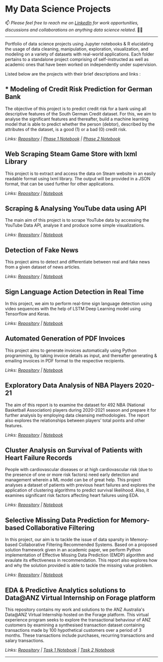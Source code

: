 # My Data Science Projects

📫 *Please feel free to reach me on [LinkedIn](https://www.linkedin.com/in/detapojoy) for work opportunities, discussions and collaborations on anything data science related.* 🙌🏽
***
Portfolio of data science projects using Jupyter notebooks &amp; R elucidating the usage of data cleaning, manipulation, exploration, visualization, and modeling on a variety of datasets with real-world applications. Each folder pertains to a standalone project comprising of self-instructed as well as academic ones that have been worked on independently under supervision.

Listed below are the projects with their brief descriptions and links :

## * Modeling of Credit Risk Prediction for German Bank
The objective of this project is to predict credit risk for a bank using all descriptive features of the South German Credit dataset. For this, we aim to analyse the significant features and thereafter, build a machine learning model that is able to predict whether the person (debtor), described by the attributes of the dataset, is a good (1) or a bad (0) credit risk.

*Links: [Repository](https://github.com/tapojoyde/Credit-Risk-Predict) | [Phase 1 Notebook](https://nbviewer.org/github/tapojoyde/Credit-Risk-Predict/blob/main/Phase1_EDA.ipynb) | [Phase 2 Notebook](https://nbviewer.org/github/tapojoyde/Credit-Risk-Predict/blob/main/Phase2_Model.ipynb)*

## Web Scraping Steam Game Store with lxml Library
This project is to extract and access the data on Steam website in an easily readable format using lxml library. The output will be provided in a JSON format, that can be used further for other applications.

*Links: [Repository](https://github.com/tapojoyde/Steam_Scrape) | [Notebook](https://nbviewer.org/github/tapojoyde/Steam_Scrape/blob/main/steam-scrape.ipynb)*

## Scraping & Analysing YouTube data using API
The main aim of this project is to scrape YouTube data by accessing the YouTube Data API, analyse it and produce some simple visualizations.

*Links: [Repository](https://github.com/tapojoyde/YouTube-Analysis) | [Notebook](https://nbviewer.org/github/tapojoyde/YouTube-Analysis/blob/main/YT_analysis.ipynb)*

## Detection of Fake News
This project aims to detect and differentiate between real and fake news from a given dataset of news articles.

*Links: [Repository](https://github.com/tapojoyde/Fake-News-Detection) | [Notebook](https://nbviewer.org/github/tapojoyde/Fake-News-Detection/blob/main/fake_news_detection.ipynb)*

## Sign Language Action Detection in Real Time
In this project, we aim to perform real-time sign language detection using video sequences with the help of LSTM Deep Learning model using Tensorflow and Keras.

*Links: [Repository](https://github.com/tapojoyde/Sign-Language-Detection) | [Notebook](https://nbviewer.org/github/tapojoyde/Sign-Language-Detection/blob/main/sign_lang_detection.ipynb)*

## Automated Generation of PDF Invoices
This project aims to generate invoices automatically using Python programming, by taking invoice details as input, and thereafter generating & emailing invoices in PDF format to the respective recipients.

*Links: [Repository](https://github.com/tapojoyde/Auto-Invoice-Generator) | [Notebook](https://nbviewer.org/github/tapojoyde/Auto-Invoice-Generator/blob/main/auto_invoice.ipynb)*

## Exploratory Data Analysis of NBA Players 2020-21
The aim of this report is to examine the dataset for 492 NBA (National Basketball Association) players during 2020-2021 season and prepare it for further analysis by employing data cleansing methodologies. The report also explores the relationships between players’ total points and other features.

*Links: [Repository](https://github.com/tapojoyde/NBA-Analysis) | [Notebook](https://nbviewer.org/github/tapojoyde/NBA-Analysis/blob/main/EDA_NBA.ipynb)*

## Cluster Analysis on Survival of Patients with Heart Failure Records
People with cardiovascular diseases or at high cardiovascular risk (due to the presence of one or more risk factors) need early detection and management wherein a ML model can be of great help. This project analyses a dataset of patients with previous heart failures and explores the application of clustering algorithms to predict survival likelihood. Also, it examines significant risk factors affecting heart failures using EDA.

*Links: [Repository](https://github.com/tapojoyde/HeartFailure-Cluster) | [Notebook](https://nbviewer.org/github/tapojoyde/HeartFailure-Cluster/blob/main/hf_cluster.ipynb)*

## Selective Missing Data Prediction for Memory-based Collaborative Filtering
In this project, our aim is to tackle the issue of data sparsity in Memory-based Collaborative Filtering Recommended Systems. Based on a proposed solution framework given in an academic paper, we perform Python implementation of Effective Missing Data Prediction (EMDP) algorithm and evaulate its effectiveness in recommendation.
This report also explores how and why the solution provided is able to tackle the missing value problem.

*Links: [Repository](https://github.com/tapojoyde/MissingData-CF) | [Notebook](https://nbviewer.org/github/tapojoyde/MissingData-CF/blob/main/missingval_cf.ipynb)*

## EDA & Predictive Analytics solutions to Data@ANZ Virtual Internship on Forage platform 
This repository contains my work and solutions to the ANZ Australia's Data@ANZ Virtual Internship hosted on the Forage platform. This virtual experience program seeks to explore the transactional behaviour of ANZ customers by examining a synthesised transaction dataset containing transactions made by 100 hypothetical customers over a period of 3 months. These transactions include purchases, recurring transactions and salary transactions.

*Links: [Repository](https://github.com/tapojoyde/ANZ-Data-Internship) | [Task 1 Notebook](https://nbviewer.org/github/tapojoyde/ANZ-Data-Internship/blob/main/anz_task1.ipynb) | [Task 2 Notebook](https://nbviewer.org/github/tapojoyde/ANZ-Data-Internship/blob/main/anz_task2.ipynb)*

---
